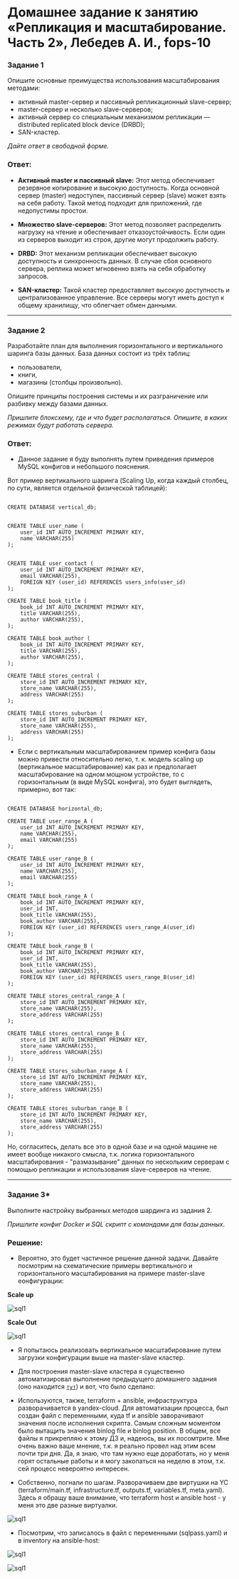 # Домашнее задание к занятию «Репликация и масштабирование. Часть 2», Лебедев А. И., fops-10


### Задание 1

Опишите основные преимущества использования масштабирования методами:

- активный master-сервер и пассивный репликационный slave-сервер; 
- master-сервер и несколько slave-серверов;
- активный сервер со специальным механизмом репликации — distributed replicated block device (DRBD);
- SAN-кластер.

*Дайте ответ в свободной форме.*  

### Ответ:  

- **Активный master и пассивный slave:** Этот метод обеспечивает резервное копирование и высокую доступность. Когда основной сервер (master) недоступен, пассивный сервер (slave) может взять на себя работу. Такой метод подходит для приложений, где недопустимы простои.

- **Множество slave-серверов:** Этот метод позволяет распределить нагрузку на чтение и обеспечивает отказоустойчивость. Если один из серверов выходит из строя, другие могут продолжить работу.

- **DRBD:** Этот механизм репликации обеспечивает высокую доступность и синхронность данных. В случае сбоя основного сервера, реплика может мгновенно взять на себя обработку запросов.

- **SAN-кластер:** Такой кластер предоставляет высокую доступность и централизованное управление. Все серверы могут иметь доступ к общему хранилищу, что облегчает обмен данными.

---

### Задание 2


Разработайте план для выполнения горизонтального и вертикального шаринга базы данных. База данных состоит из трёх таблиц: 

- пользователи, 
- книги, 
- магазины (столбцы произвольно). 

Опишите принципы построения системы и их разграничение или разбивку между базами данных.

*Пришлите блоксхему, где и что будет располагаться. Опишите, в каких режимах будут работать сервера.*   

### Ответ:  

- Данное задание я буду выполнять путем приведения примеров MySQL конфигов и небольшого пояснения.

Вот пример вертикального шаринга (Scaling Up, когда каждый столбец, по сути, является отдельной физической таблицей):

```

CREATE DATABASE vertical_db;


CREATE TABLE user_name (
    user_id INT AUTO_INCREMENT PRIMARY KEY,
    name VARCHAR(255)
);


CREATE TABLE user_contact (
    user_id INT AUTO_INCREMENT PRIMARY KEY,
    email VARCHAR(255),
    FOREIGN KEY (user_id) REFERENCES users_info(user_id)
);

CREATE TABLE book_title (
    book_id INT AUTO_INCREMENT PRIMARY KEY,
    title VARCHAR(255),
    author VARCHAR(255),
);

CREATE TABLE book_author (
    book_id INT AUTO_INCREMENT PRIMARY KEY,
    title VARCHAR(255),
    author VARCHAR(255),
);

CREATE TABLE stores_central (
    store_id INT AUTO_INCREMENT PRIMARY KEY,
    store_name VARCHAR(255),
    address VARCHAR(255)
);

CREATE TABLE stores_suburban (
    store_id INT AUTO_INCREMENT PRIMARY KEY,
    store_name VARCHAR(255),
    address VARCHAR(255)
);

```

- Если с вертикальным масштабированием пример конфига базы можно привести относительно легко, т. к. модель scaling up (вертикальное масштабирование) как раз и предполагает масштабирование на одном мощном устройстве, то с горизонтальным (в виде MySQL конфига), это будет выглядеть, примерно, вот так:

```

CREATE DATABASE horizontal_db;

CREATE TABLE user_range_A (
    user_id INT AUTO_INCREMENT PRIMARY KEY,
    name VARCHAR(255),
    email VARCHAR(255)
);

CREATE TABLE user_range_B (
    user_id INT AUTO_INCREMENT PRIMARY KEY,
    name VARCHAR(255),
    email VARCHAR(255)
);

CREATE TABLE book_range_A (
    book_id INT AUTO_INCREMENT PRIMARY KEY,
    user_id INT, 
    book_title VARCHAR(255),
    book_author VARCHAR(255),
    FOREIGN KEY (user_id) REFERENCES users_range_A(user_id)  
);

CREATE TABLE book_range_B (
    book_id INT AUTO_INCREMENT PRIMARY KEY,
    user_id INT, 
    book_title VARCHAR(255),
    book_author VARCHAR(255),
    FOREIGN KEY (user_id) REFERENCES users_range_B(user_id)  
);

CREATE TABLE stores_central_range_A (
    store_id INT AUTO_INCREMENT PRIMARY KEY,
    store_name VARCHAR(255),
    store_address VARCHAR(255)
);

CREATE TABLE stores_central_range_B (
    store_id INT AUTO_INCREMENT PRIMARY KEY,
    store_name VARCHAR(255),
    store_address VARCHAR(255)
);

CREATE TABLE stores_suburban_range_A (
    store_id INT AUTO_INCREMENT PRIMARY KEY,
    store_name VARCHAR(255),
    store_address VARCHAR(255)
);

CREATE TABLE stores_suburban_range_B (
    store_id INT AUTO_INCREMENT PRIMARY KEY,
    store_name VARCHAR(255),
    store_address VARCHAR(255)
);
```

Но, согласитесь, делать все это в одной базе и на одной машине не имеет вообще никакого смысла, т.к. логика горизонтального масштабирования - "размазывание" данных по нескольким серверам с помощью репликации и использования slave-серверов на чтение.   

---  

  
### Задание 3*

Выполните настройку выбранных методов шардинга из задания 2.

*Пришлите конфиг Docker и SQL скрипт с командами для базы данных*.  

### Решение:  

- Вероятно, это будет частичное решение данной задачи. Давайте посмотрим на схематические примеры вертикального и горизонтального масштабирования на примере master-slave еонфигурации:

**Scale up**  

![sql1](img/scaleup.JPG)   

**Scale Out**  

![sql1](img/scaleout.JPG)   

- Я попытаюсь реализовать вертикальное масштабирование путем загрузки конфигурации выше на master-slave кластер.

- Для построения master-slave кластера я существенно автоматизировал выполнение предыдущего домашнего задания (оно находится <code>[тут](https://github.com/luckynuckywinkel/netology_sdb12_hw06_SQL_rep-scale_vol1 "SQL-rep-scale-vol1")</code>) и вот, что было сделано:

- Используются, также, terraform + ansible, инфраструктура разворачивается в yandex-cloud. Для автоматизации процесса, был создан файл с переменными, куда tf и ansible заворачивают значения после исполнения скрипта. Самым сложным моментом было вытащить значения binlog file и binlog position.
В общем, все файлы я прикрепляю к этому ДЗ и, надеюсь, вы их посомтрите. Мне очень важно ваше мнение, т.к. я реально провел над этим всем почти три дня. Да, я знаю, что там нужно еще доработать, но у меня горят остальные работы и я могу закопаться на неделю в этом, т.к. сей процесс невероятно интересен.

- Собственно, погнали по шагам. Разворачиваем две виртушки на YC (terraform/main.tf, infrastructure.tf, outputs.tf, variables.tf, meta.yaml). Здесь я обращу ваше внимание, что terraform host и ansible host - у меня это две разные виртуалки.

![sql1](img/tf1.JPG)   

- Посмотрим, что записалось в файл с переменными (sqlpass.yaml) и в inventory на ansible-host:

![sql1](img/sqlp1.JPG)  

![sql1](img/inv.JPG) 
